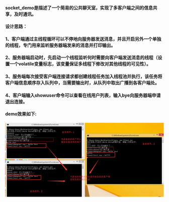 #### socket_demo是描述了一个简易的公共聊天室，实现了多客户端之间的信息共享，及时通讯。

#### 设计思路：
#### 1、客户端通过主线程循环可以不停地向服务器发送消息，并且开启另外一个单独的线程，专门用来监听服务器端发来的消息并打印输出。
#### 2、服务器端启动时，先启动一个线程监听何时需要向客户端发送消息的线程（设置一个volatile变量标志，该变量保证多线程下修改对其他线程的可见性）。
#### 3、服务端每次接受客户端连接请求都创建线程任务加入线程池并执行，该任务将客户端信息顺序存入队列中，当需要输出时，从队列中取出广播到各客户端处。
#### 4、客户端输入showuser命令可以查看在线用户列表，输入bye向服务器端申请退出连接。

#### demo效果如下:

![image](https://github.com/YuanFY/socket_demo/blob/master/demo.png)

